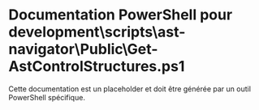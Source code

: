 # Documentation PowerShell pour development\scripts\ast-navigator\Public\Get-AstControlStructures.ps1

Cette documentation est un placeholder et doit être générée par un outil PowerShell spécifique.
